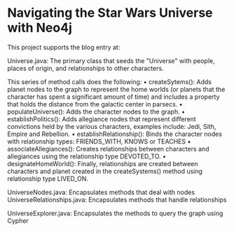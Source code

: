 Navigating the Star Wars Universe with Neo4j
============================================

This project supports the blog entry at: <insert URL here when available>

Universe.java: The primary class that seeds the "Universe" with people, places of origin, and relationships to other characters.

This series of method calls does the following:
•	createSytems(): Adds planet nodes to the graph to represent the home worlds (or planets that the character has spent a significant amount of time) and includes a property that holds the distance from the galactic center in parsecs.
•	populateUniverse(): Adds the character nodes to the graph.
•	establishPolitics():  Adds allegiance nodes that represent different convictions held by the various characters, examples include: Jedi, Sith, Empire and Rebellion.
•	establishRelationship(): Binds the character nodes with relationship types: FRIENDS_WITH, KNOWS or TEACHES
•	associateAllegiances(): Creates relationships between  characters and allegiances using the relationship type DEVOTED_TO.
•	designateHomeWorld():  Finally, relationships are created between characters and planet created in the createSystems() method using relationship type LIVED_ON.

UniverseNodes.java: Encapsulates methods that deal with nodes
UniverseRelationships.java: Encapsulates methods that handle relationships

UniverseExplorer.java: Encapsulates the methods to query the graph using Cypher